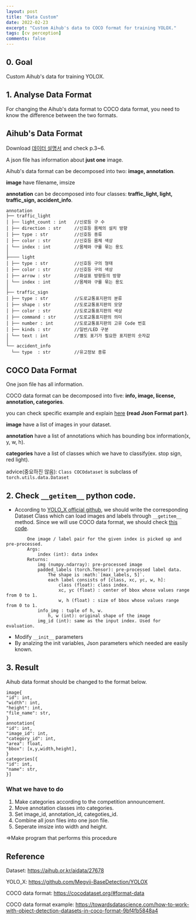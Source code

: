 ```yaml
---
layout: post
title: "Data Custom"
date: 2022-02-23
excerpt: "Custom Aihub's data to COCO format for training YOLOX."
tags: [cv perception]
comments: false
---
```



## 0. Goal
   Custom Aihub's data for training YOLOX.
  
## 1. Analyse Data Format
 For changing the Aihub's data format to COCO data format, you need to know the difference between the two formats.
 
 Aihub's Data Format
 --
Download [데이터 설명서](https://aihub.or.kr/aidata/27678) and check p.3~6.

A json file has information about __just one__ image.

Aihub's data format can be decomposed into two: __image, annotation__.

__image__ have filename, imsize

__annotation__ can be decomposed into four classes: __traffic_light, light, traffic_sign, accident_info__.

```
annotation
├── traffic_light
│ ├── light_count : int   //신로등 구 수
│ ├── direction : str     //신호등 몸체의 설치 방향
│ ├── type : str          //신호등 종류
│ ├── color : str         //신호등 몸체 색상
│ └── index : int         //몸체와 구를 묶는 용도
│
├──── light 
│ ├── type : str          //신호등 구의 형태
│ ├── color : str         //신호등 구의 색상
│ ├── arrow : str         //화살표 방향등의 방향
│ └── index : int         //몸체와 구를 묶는 용도
│
├── traffic_sign
│ ├── type : str          //도로교통표지판의 분류
│ ├── shape : str         //도로교통표지판의 모양
│ ├── color : str         //도로교통표지판의 색상
│ ├── command : str       //도로교통표지판의 의미
│ ├── number : int        //도로교통표지판의 고유 Code 번호
│ ├── kinds : str         //일반/LED 구분
│ └── text : int          //별도 표기가 필요한 표지판의 숫자값
│
└── accident_info
  └── type  : str         //유고정보 종류
```

 COCO Data Format
 --

One json file has all information.

COCO data format can be decomposed into five: __info, image, license, annotation, categories__.

you can check specific example and explain [here](https://towardsdatascience.com/how-to-work-with-object-detection-datasets-in-coco-format-9bf4fb5848a4) __(read Json Format part
)__. 

__image__ have a list of images in your dataset.

__annotation__ have a list of annotations which has bounding box information(x, y, w, h).

__categories__ have a list of classes which we have to classify(ex. stop sign, red light).

advice(중요하진 않음): ```Class COCOdataset``` is subclass of ```torch.utils.data.Dataset```

## 2. Check ```__getitem__``` python code.
* According to [YOLO_X official github](https://github.com/Megvii-BaseDetection/YOLOX/blob/main/yolox/data/datasets/coco.py), we should write the corresponding Dataset Class which can load images and labels through ```__getitem__``` method. Since we will use COCO data format, we should check [this code](https://github.com/Megvii-BaseDetection/YOLOX/blob/main/yolox/data/datasets/coco.py).

```
        One image / label pair for the given index is picked up and pre-processed.
        Args:
            index (int): data index
        Returns:
            img (numpy.ndarray): pre-processed image
            padded_labels (torch.Tensor): pre-processed label data.
                The shape is :math:`[max_labels, 5]`.
                each label consists of [class, xc, yc, w, h]:
                    class (float): class index.
                    xc, yc (float) : center of bbox whose values range from 0 to 1.
                    w, h (float) : size of bbox whose values range from 0 to 1.
            info_img : tuple of h, w.
                h, w (int): original shape of the image
            img_id (int): same as the input index. Used for evaluation.
```
* Modify ```__init__``` parameters
* By analzing the init variables, Json parameters which needed are easily known.

 ## 3. Result
 
 Aihub data format should be changed to the format below.
 
 ```
 image{
"id": int, 
"width": int, 
"height": int, 
"file_name": str, 
}
annotation{
"id": int, 
"image_id": int, 
"category_id": int, 
"area": float, 
"bbox": [x,y,width,height], 
}
categories[{
"id": int, 
"name": str, 
}]
```
### What we have to do
 1. Make categories according to the competition announcement.
 2. Move annotation classes into categories.
 3. Set image_id, annotation_id, categoties_id.
 4. Combine all josn files into one json file.
 5. Seperate imsize into width and height.
 
 =>Make program that performs this procedure
 
## Reference
Dataset: https://aihub.or.kr/aidata/27678

YOLO_X: https://github.com/Megvii-BaseDetection/YOLOX

COCO data format: https://cocodataset.org/#format-data

COCO data format example: https://towardsdatascience.com/how-to-work-with-object-detection-datasets-in-coco-format-9bf4fb5848a4

